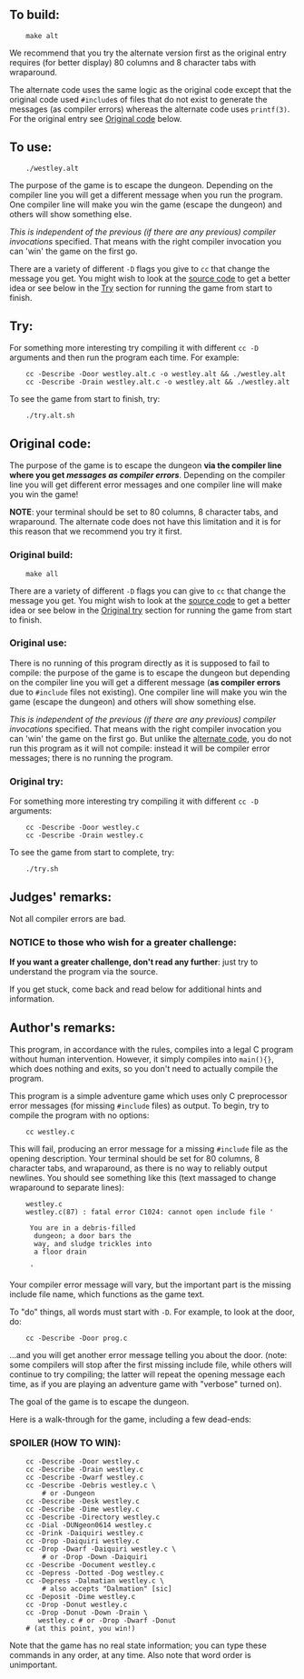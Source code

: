 ## To build:

``` <!---sh-->
    make alt
```

We recommend that you try the alternate version first as the original entry
requires (for better display) 80 columns and 8 character tabs with wraparound.

The alternate code uses the same logic as the original code except that the original
code used `#include`s of files that do not exist to generate the messages (as
compiler errors) whereas the alternate code uses `printf(3)`. For the original entry
see [Original code](#original-code) below.


## To use:

``` <!---sh-->
    ./westley.alt
```

The purpose of the game is to escape the dungeon. Depending on the compiler line
you will get a different message when you run the program. One compiler line
will make you win the game (escape the dungeon) and others will show something
else.

_This is independent of the previous (if there are any previous) compiler
invocations_ specified. That means with the right compiler invocation you can
'win' the game on the first go.

There are a variety of different `-D` flags you give to `cc` that change the
message you get. You might wish to look at the [source code](%%REPO_URL%%/1994/westley/westley.alt.c) to
get a better idea or see below in the [Try](#try) section for running the game
from start to finish.


## Try:

For something more interesting try compiling it with different `cc -D` arguments
and then run the program each time.  For example:

``` <!---sh-->
    cc -Describe -Door westley.alt.c -o westley.alt && ./westley.alt
    cc -Describe -Drain westley.alt.c -o westley.alt && ./westley.alt
```

To see the game from start to finish, try:

``` <!---sh-->
    ./try.alt.sh
```


## Original code:

The purpose of the game is to escape the dungeon **via the compiler line
where you get _messages as compiler errors_**. Depending on the compiler line you
will get different error messages and one compiler line will make you win the
game!

**NOTE**: your terminal should be set to 80 columns, 8 character tabs, and
wraparound. The alternate code does not have this limitation and it is for this
reason that we recommend you try it first.


### Original build:

``` <!---sh-->
    make all
```

There are a variety of different `-D` flags you can give to `cc` that change the
message you get. You might wish to look at the [source code](%%REPO_URL%%/1994/westley/westley.c) to get a
better idea or see below in the [Original try](#original-try) section for
running the game from start to finish.


### Original use:

There is no running of this program directly as it is supposed to fail to
compile: the purpose of the game is to escape the dungeon but depending on the
compiler line you will get a different message (**as compiler errors** due to
`#include` files not existing). One compiler line will make you win the game
(escape the dungeon) and others will show something else.

_This is independent of the previous (if there are any previous) compiler
invocations_ specified. That means with the right compiler invocation you can
'win' the game on the first go. But unlike the [alternate code](%%REPO_URL%%/1994/westley/westley.alt.c),
you do not run this program as it will not compile: instead it will be compiler
error messages; there is no running the program.


### Original try:

For something more interesting try compiling it with different `cc -D`
arguments:

``` <!---sh-->
    cc -Describe -Door westley.c
    cc -Describe -Drain westley.c
```

To see the game from start to complete, try:

``` <!---sh-->
    ./try.sh
```


## Judges' remarks:

Not all compiler errors are bad.


### NOTICE to those who wish for a greater challenge:

**If you want a greater challenge, don't read any further**:
just try to understand the program via the source.

If you get stuck, come back and read below for additional hints and information.


## Author's remarks:

This program, in accordance with the rules, compiles into a legal
C program without human intervention.  However, it simply compiles
into `main(){}`, which does nothing and exits, so you don't need
to actually compile the program.

This program is a simple adventure game which uses only C preprocessor
error messages (for missing `#include` files) as output.  To begin,
try to compile the program with no options:

``` <!---sh-->
    cc westley.c
```

This will fail, producing an error message for a missing `#include`
file as the opening description.  Your terminal should be set for
80 columns, 8 character tabs, and wraparound, as there is no way
to reliably output newlines.  You should see something like this
(text massaged to change wraparound to separate lines):

```
    westley.c
    westley.c(87) : fatal error C1024: cannot open include file '

     You are in a debris-filled
      dungeon; a door bars the
      way, and sludge trickles into
      a floor drain

     '
```

Your compiler error message will vary, but the important part is the
missing include file name, which functions as the game text.

To "do" things, all words must start with `-D`.  For example, to
look at the door, do:

``` <!---sh-->
    cc -Describe -Door prog.c
```

...and you will get another error message telling you about the door.
(note: some compilers will stop after the first missing include file,
while others will continue to try compiling; the latter will repeat
the opening message each time, as if you are playing an adventure game
with "verbose" turned on).

The goal of the game is to escape the dungeon.

Here is a walk-through for the game, including a few dead-ends:


### SPOILER (HOW TO WIN):

``` <!---sh-->
    cc -Describe -Door westley.c
    cc -Describe -Drain westley.c
    cc -Describe -Dwarf westley.c
    cc -Describe -Debris westley.c \
        # or -Dungeon
    cc -Describe -Desk westley.c
    cc -Describe -Dime westley.c
    cc -Describe -Directory westley.c
    cc -Dial -DUNgeon0614 westley.c
    cc -Drink -Daiquiri westley.c
    cc -Drop -Daiquiri westley.c
    cc -Drop -Dwarf -Daiquiri westley.c \
        # or -Drop -Down -Daiquiri
    cc -Describe -Document westley.c
    cc -Depress -Dotted -Dog westley.c
    cc -Depress -Dalmatian westley.c \
        # also accepts "Dalmation" [sic]
    cc -Deposit -Dime westley.c
    cc -Drop -Donut westley.c
    cc -Drop -Donut -Down -Drain \
       westley.c # or -Drop -Dwarf -Donut
    # (at this point, you win!)
```

Note that the game has no real state information; you can type these
commands in any order, at any time.  Also note that word order is
unimportant.


<!--

    Copyright © 1984-2024 by Landon Curt Noll. All Rights Reserved.

    You are free to share and adapt this file under the terms of this license:

        Creative Commons Attribution-ShareAlike 4.0 International (CC BY-SA 4.0)

    For more information, see:

        https://creativecommons.org/licenses/by-sa/4.0/

-->
